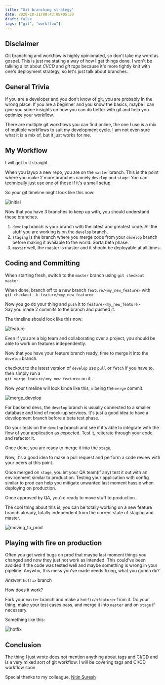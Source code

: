 ```yaml
---
title: "Git branching strategy"
date: 2020-10-21T00:43:08+05:30
draft: false
tags: ["git", "workflow"]
---
```


## Disclaimer

Git branching and workflow is highly opinionated, so don't take my word as gospel. This is just me stating a way of how I get things done. I won't be talking a lot about *CI/CD* and *git tags* because it's more tightly knit with one's deployment strategy, so let's just talk about branches.


## General Trivia

If you are a developer and you don't know of git, you are probably in the wrong place.
If you are a beginner and you know the basics, maybe I can give you some insights on how you can do better with git and help you optimize your workflow.

There are multiple git workflows you can find online, the one I use is a mix of multiple workflows to suit my development cycle.
I am not even sure what it is a mix of, but it just works for me.


## My Workflow

I will get to it straight.

When you layup a new repo, you are on the `master` branch.
This is the point where you make 2 more branches namely `develop` and `stage`.
You can technically just use one of those if it's a small setup.

So your git timeline might look like this now:

![initial](/images/git_branching/initial.png)


Now that you have 3 branches to keep up with, you should understand these branches.

1. `develop` branch is your branch with the latest and greatest code. All the stuff you are working is on the `develop` branch.
2. `staging` is the branch where you merge code from your `develop` branch before making it available to the world. Sorta beta phase.
3. `master` well, the master is master and it should be deployable at all times.

## Coding and Committing

When starting fresh, switch to the `master` branch using `git checkout master`.

When done, branch off to a new branch `feature/<my_new_feature>` with \
`git checkout -b feature/<my_new_feature>`


Now you go do your thing and `push` it to `feature/<my_new_feature>` \
Say you made 2 commits to the branch and pushed it.

The timeline should look like this now:

![feature](/images/git_branching/feature.png)

Even if you are a big team and collaborating over a project, you should be able to work on features independently.

Now that you have your feature branch ready, time to merge it into the `develop` branch.

checkout to the latest version of `develop` use `pull` or `fetch` if you have to,
then simply run a \
`git merge feature/<my_new_feature>` on it.

Now your timeline will look kinda like this, `m` being the `merge` commit.

![merge_develop](/images/git_branching/merge_develop.png)

For backend devs, the `develop` branch is usually connected to a smaller database and kind of mock-up services.
It's just a good idea to have a development branch before a beta test phase.

Do your tests on the `develop` branch and see if it's able to integrate with the flow of your application as expected.
Test it, reiterate through your code and refactor it.

Once done, you are ready to merge it into the `stage`.

Now, it's a good idea to make a pull request and perform a code review with your peers at this point.

Once merged on `stage`, you let your QA team(if any) test it out with an environment similar to production.
Testing your application with config similar to prod can help you mitigate unwanted last moment hassle when deploying on production.

Once approved by QA, you're ready to move stuff to production.

The cool thing about this is, you can be totally working on a new feature branch already, totally independent from the current state of staging and master.

![moving_to_prod](/images/git_branching/moving_to_prod.png)

## Playing with fire on production

Often you get weird bugs on prod that maybe last moment things you changed and now they just not work as intended.
This could've been avoided if the code was tested well and maybe something is wrong in your pipeline. Anywho, this mess you've made needs fixing, what you gonna do?

*Answer:* `hotfix` branch

How does it work?

Fork your `master` branch and make a `hotfix/<feature>` from it.
Do your thing, make your test cases pass, and merge it into `master` and on `stage` if necessary.

Something like this:

![hotfix](/images/git_branching/hotfix.png)


## Conclusion

The thing I just wrote does not mention anything about tags and CI/CD and is a very mixed sort of git workflow.
I will be covering tags and CI/CD workflow soon.

Special thanks to my colleague, [Nitin Suresh](https://twitter.com/nitinsure)
